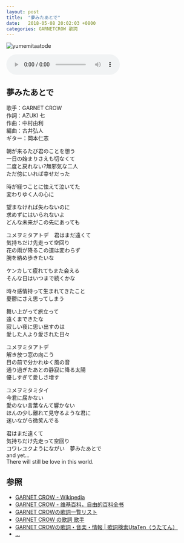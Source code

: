 ```yaml
---
layout: post
title:  "夢みたあとで"
date:   2018-05-08 20:02:03 +0800
categories: GARNETCROW 歌詞
---
```

![yumemitaatode](https://raw.githubusercontent.com/mistydew/gc/master/images/cover/single/Single_10th_%E5%A4%A2%E3%81%BF%E3%81%9F%E3%81%82%E3%81%A8%E3%81%A7.jpg)

<audio controls>
  <source src="https://raw.githubusercontent.com/mistydew/gc2/master/%E5%A4%A2%E3%81%BF%E3%81%9F%E3%81%82%E3%81%A8%E3%81%A7.mp3" type="audio/mpeg">
您的浏览器不支持 audio 元素。
</audio>

## 夢みたあとで

歌手：GARNET CROW<br>
作詞：AZUKI 七<br>
作曲：中村由利<br>
編曲：古井弘人<br>
ギター：岡本仁志

朝が来るたび君のことを想う<br>
一日の始まりさえも切なくて<br>
二度と戻れない?無邪気な二人<br>
ただ傍にいれば幸せだった

時が経つことに怯えて泣いてた<br>
変わりゆく人の心に

望まなければ失わないのに<br>
求めずにはいられないよ<br>
どんな未来がこの先にあっても

ユメヲミタアトデ　君はまだ遠くて<br>
気持ちだけ先走って空回り<br>
花の雨が降るこの道は変わらず<br>
腕を絡め歩きたいな

ケンカして疲れてもまた会える<br>
そんな日はいつまで続くかな

時々感情持って生まれてきたこと<br>
憂鬱にさえ思ってしまう

舞い上がって旅立って<br>
遠くまできたな<br>
寂しい夜に思い出すのは<br>
愛した人より愛された日々

ユメヲミタアトデ<br>
解き放つ窓の向こう<br>
目の前で分かれゆく風の音<br>
通り過ぎたあとの静寂に降る太陽<br>
優しすぎて愛しさ増す

ユメヲミタミタイ<br>
今君に届かない<br>
愛のない言葉なんて響かない<br>
ほんの少し離れて見守るような君に<br>
迷いながら微笑んでる

君はまだ遠くて<br>
気持ちだけ先走って空回り<br>
コワレユクようにながい　夢みたあとで<br>
and yet…<br>
There will still be love in this world.

## 参照
* [GARNET CROW - Wikipedia](https://ja.wikipedia.org/wiki/GARNET_CROW)
* [GARNET CROW - 维基百科，自由的百科全书](https://zh.wikipedia.org/wiki/GARNET_CROW)
* [GARNET CROWの歌詞一覧リスト](https://www.uta-net.com/artist/344)
* [GARNET CROW の歌詞 歌手](http://www.kasi-time.com/subcat-uta-167-1.html)
* [GARNET CROWの歌詞・音楽・情報 \| 歌詞検索UtaTen（うたてん）](https://utaten.com/artist/GARNET+CROW)
* [...](https://github.com/mistydew/gc)
